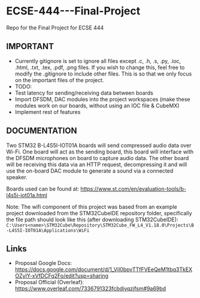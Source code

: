# ECSE-444---Final-Project
Repo for the Final Project for ECSE 444
## IMPORTANT
- Currently gitignore is set to ignore all files except .c, .h, .s, .py, .ioc, .html, .txt, .tex, .pdf, .png files. If you wish to change this, feel free to modify the .gitignore to include other files. This is so that we only focus on the important files of the project.
- TODO:
- Test latency for sending/receiving data between boards
- Import DFSDM, DAC modules into the project workspaces (make these modules work on our boards, without using an IOC file & CubeMX)
- Implement rest of features

## DOCUMENTATION

Two STM32 B-L4S5I-IOT01A boards will send compressed audio data over Wi-Fi. One board will act as the sending board, this board will interface with the DFSDM microphones on board to capture audio data. The other board will be receiving this data via an HTTP request, decompressing it and will use the on-board DAC module to generate a sound via a connected speaker. 


Boards used can be found at: https://www.st.com/en/evaluation-tools/b-l4s5i-iot01a.html


Note: The wifi component of this project was based from an example project downloaded from the STM32CubeIDE repository folder, specifically the file path should look like this (after downloading STM32CubeIDE): `C:\Users<name>\STM32Cube\Repository\STM32Cube_FW_L4_V1.18.0\Projects\B-L4S5I-IOT01A\Applications\WiFi`

## Links
- Proposal Google Docs: https://docs.google.com/document/d/1_Vil0bpvTTfFVEeQeM1tbq3TkEXOZylY-xVfDCFg2Fo/edit?usp=sharing
- Proposal Official (Overleaf): https://www.overleaf.com/7336791323fcbdjyqzjfsm#9a69bd

